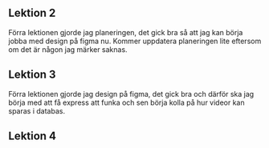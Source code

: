 ## Lektion 2
Förra lektionen gjorde jag planeringen, det gick bra så att jag kan börja jobba med design på figma nu. Kommer uppdatera planeringen lite eftersom om det är någon jag märker saknas.
## Lektion 3
Förra lektionen gjorde jag design på figma, det gick bra och därför ska jag börja med att få express att funka och sen börja kolla på hur videor kan sparas i databas.
## Lektion 4

